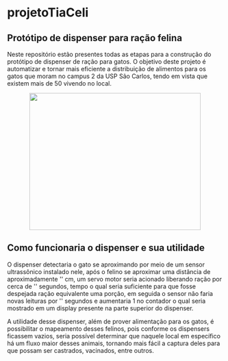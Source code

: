 # projetoTiaCeli

## Protótipo de dispenser para ração felina

Neste repositório estão presentes todas as etapas para a construção do protótipo de dispenser de ração para gatos. O objetivo deste projeto é automatizar e tornar mais eficiente a distribuição de alimentos para os gatos que moram no campus 2 da USP São Carlos, tendo em vista que existem mais de 50 vivendo no local.

<p align="center">
  <img src="img/animacao_tia_celi.gif" width="400" height="320" />
</p>

## Como funcionaria o dispenser e sua utilidade

O dispenser detectaria o gato se aproximando por meio de um sensor ultrassônico instalado nele, após o felino se aproximar uma distância de aproximadamente '' cm, um servo motor seria acionado liberando ração por cerca de '' segundos, tempo o qual seria suficiente para que fosse despejada ração equivalente uma porção, em seguida o sensor não faria novas leituras por '' segundos e aumentaria 1 no contador o qual seria mostrado em um display presente na parte superior do dispenser.

A utilidade desse dispenser, além de prover alimentação para os gatos, é possibilitar o mapeamento desses felinos, pois conforme os dispensers ficassem vazios, seria possível determinar que naquele local em específico há um fluxo maior desses animais, tornando mais fácil a captura deles para que possam ser castrados, vacinados, entre outros.
